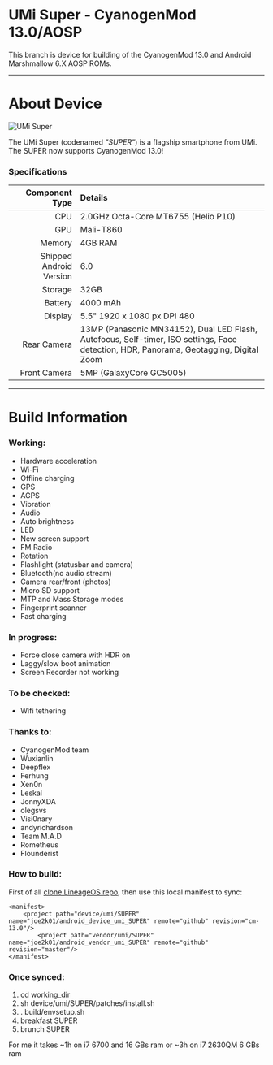 UMi Super - CyanogenMod 13.0/AOSP
==============

This branch is device for building of the CyanogenMod 13.0 and Android Marshmallow 6.X AOSP ROMs.

---

# About Device

![UMi Super](http://www.umidigi.com/new/Images/super/so_back.png "UMi Super in grey")

The UMi Super (codenamed _"SUPER"_) is a flagship smartphone from UMi. The SUPER now supports CyanogenMod 13.0!

### Specifications

Component Type | Details
-------:|:-------------------------
CPU     | 2.0GHz Octa-Core MT6755 (Helio P10)
GPU     | Mali-T860
Memory  | 4GB RAM
Shipped Android Version | 6.0
Storage | 32GB
Battery | 4000 mAh
Display | 5.5" 1920 x 1080 px DPI 480
Rear Camera | 13MP (Panasonic MN34152), Dual LED Flash, Autofocus, Self-timer, ISO settings, Face detection, HDR, Panorama, Geotagging, Digital Zoom
Front Camera | 5MP (GalaxyCore GC5005)

---

# Build Information

### Working:
 * Hardware acceleration
 * Wi-Fi
 * Offline charging
 * GPS
 * AGPS
 * Vibration
 * Audio
 * Auto brightness
 * LED
 * New screen support
 * FM Radio
 * Rotation
 * Flashlight (statusbar and camera)
 * Bluetooth(no audio stream)
 * Camera rear/front (photos)
 * Micro SD support
 * MTP and Mass Storage modes
 * Fingerprint scanner
 * Fast charging

### In progress:
 * Force close camera with HDR on
 * Laggy/slow boot animation
 * Screen Recorder not working

### To be checked:
 * Wifi tethering

### Thanks to:
 * CyanogenMod team
 * Wuxianlin
 * Deepflex
 * Ferhung
 * Xen0n
 * Leskal
 * JonnyXDA
 * olegsvs
 * Visi0nary
 * andyrichardson
 * Team M.A.D
 * Rometheus
 * Flounderist

### How to build:
First of all [clone LineageOS repo](https://github.com/LineageOS/android/tree/cm-13.0), then use this local manifest to sync:

```
<manifest>
	<project path="device/umi/SUPER" name="joe2k01/android_device_umi_SUPER" remote="github" revision="cm-13.0"/>
        <project path="vendor/umi/SUPER" name="joe2k01/android_vendor_umi_SUPER" remote="github" revision="master"/>
</manifest>
```

### Once synced:

 1. cd working_dir
 2. sh device/umi/SUPER/patches/install.sh
 3. . build/envsetup.sh
 4. breakfast SUPER
 5. brunch SUPER

For me it takes ~1h on i7 6700 and 16 GBs ram or ~3h on i7 2630QM 6 GBs ram
